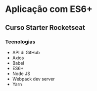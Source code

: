# Aplicação com ES6+
## Curso Starter Rocketseat

### Tecnologias

- API di GitHub
- Axios
- Babel
- ES6+
- Node JS
- Webpack dev server
- Yarn
